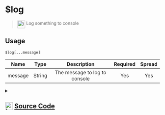 # $log
> <img align="top" src="https://upload.wikimedia.org/wikipedia/commons/thumb/e/e4/Infobox_info_icon.svg/160px-Infobox_info_icon.svg.png?20150409153300" alt="image" width="25" height="auto"> Log something to console
## Usage
```
$log[...message]
```
| Name | Type | Description | Required | Spread
| :---: | :---: | :---: | :---: | :---: |
message | String | The message to log to console | Yes | Yes
<details>
<summary>
    
## <img align="top" src="https://cdn4.iconfinder.com/data/icons/iconsimple-logotypes/512/github-512.png" alt="image" width="25" height="auto">  [Source Code](https://github.com/tryforge/ForgeScript-V2/blob/main/src/native/log.ts)
    
</summary>
    
```ts
import { ArgType, NativeFunction } from "../structures/NativeFunction"
import { Return } from "../structures/Return"

export default new NativeFunction({
    name: "$log",
    version: "1.0.0",
    description: "Log something to console",
    unwrap: true,
    args: [
        {
            name: "message",
            description: "The message to log to console",
            rest: true,
            type: ArgType.String,
            required: true
        }
    ],
    brackets: true,
    execute(ctx, [ args ]) {
        console.log(...args)
        return Return.success()
    },
})
```
    
</details>